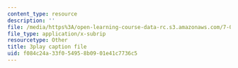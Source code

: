 ```yaml
---
content_type: resource
description: ''
file: /media/https%3A/open-learning-course-data-rc.s3.amazonaws.com/7-01sc-fundamentals-of-biology-fall-2011/f084c24a33f054958b0901e41c7736c5_LvLbaVW84nE.vtt
file_type: application/x-subrip
resourcetype: Other
title: 3play caption file
uid: f084c24a-33f0-5495-8b09-01e41c7736c5
---
```

